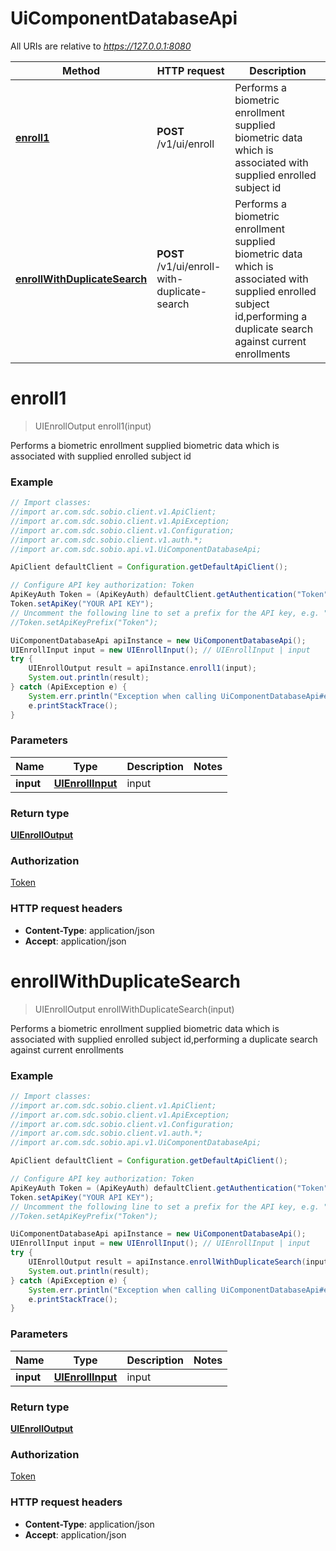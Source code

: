 # UiComponentDatabaseApi

All URIs are relative to *https://127.0.0.1:8080*

Method | HTTP request | Description
------------- | ------------- | -------------
[**enroll1**](UiComponentDatabaseApi.md#enroll1) | **POST** /v1/ui/enroll | Performs a biometric enrollment supplied biometric data which is associated with supplied enrolled subject id
[**enrollWithDuplicateSearch**](UiComponentDatabaseApi.md#enrollWithDuplicateSearch) | **POST** /v1/ui/enroll-with-duplicate-search | Performs a biometric enrollment supplied biometric data which is associated with supplied enrolled subject id,performing a duplicate search against current enrollments


<a name="enroll1"></a>
# **enroll1**
> UIEnrollOutput enroll1(input)

Performs a biometric enrollment supplied biometric data which is associated with supplied enrolled subject id

### Example
```java
// Import classes:
//import ar.com.sdc.sobio.client.v1.ApiClient;
//import ar.com.sdc.sobio.client.v1.ApiException;
//import ar.com.sdc.sobio.client.v1.Configuration;
//import ar.com.sdc.sobio.client.v1.auth.*;
//import ar.com.sdc.sobio.api.v1.UiComponentDatabaseApi;

ApiClient defaultClient = Configuration.getDefaultApiClient();

// Configure API key authorization: Token
ApiKeyAuth Token = (ApiKeyAuth) defaultClient.getAuthentication("Token");
Token.setApiKey("YOUR API KEY");
// Uncomment the following line to set a prefix for the API key, e.g. "Token" (defaults to null)
//Token.setApiKeyPrefix("Token");

UiComponentDatabaseApi apiInstance = new UiComponentDatabaseApi();
UIEnrollInput input = new UIEnrollInput(); // UIEnrollInput | input
try {
    UIEnrollOutput result = apiInstance.enroll1(input);
    System.out.println(result);
} catch (ApiException e) {
    System.err.println("Exception when calling UiComponentDatabaseApi#enroll1");
    e.printStackTrace();
}
```

### Parameters

Name | Type | Description  | Notes
------------- | ------------- | ------------- | -------------
 **input** | [**UIEnrollInput**](UIEnrollInput.md)| input |

### Return type

[**UIEnrollOutput**](UIEnrollOutput.md)

### Authorization

[Token](../README.md#Token)

### HTTP request headers

 - **Content-Type**: application/json
 - **Accept**: application/json

<a name="enrollWithDuplicateSearch"></a>
# **enrollWithDuplicateSearch**
> UIEnrollOutput enrollWithDuplicateSearch(input)

Performs a biometric enrollment supplied biometric data which is associated with supplied enrolled subject id,performing a duplicate search against current enrollments

### Example
```java
// Import classes:
//import ar.com.sdc.sobio.client.v1.ApiClient;
//import ar.com.sdc.sobio.client.v1.ApiException;
//import ar.com.sdc.sobio.client.v1.Configuration;
//import ar.com.sdc.sobio.client.v1.auth.*;
//import ar.com.sdc.sobio.api.v1.UiComponentDatabaseApi;

ApiClient defaultClient = Configuration.getDefaultApiClient();

// Configure API key authorization: Token
ApiKeyAuth Token = (ApiKeyAuth) defaultClient.getAuthentication("Token");
Token.setApiKey("YOUR API KEY");
// Uncomment the following line to set a prefix for the API key, e.g. "Token" (defaults to null)
//Token.setApiKeyPrefix("Token");

UiComponentDatabaseApi apiInstance = new UiComponentDatabaseApi();
UIEnrollInput input = new UIEnrollInput(); // UIEnrollInput | input
try {
    UIEnrollOutput result = apiInstance.enrollWithDuplicateSearch(input);
    System.out.println(result);
} catch (ApiException e) {
    System.err.println("Exception when calling UiComponentDatabaseApi#enrollWithDuplicateSearch");
    e.printStackTrace();
}
```

### Parameters

Name | Type | Description  | Notes
------------- | ------------- | ------------- | -------------
 **input** | [**UIEnrollInput**](UIEnrollInput.md)| input |

### Return type

[**UIEnrollOutput**](UIEnrollOutput.md)

### Authorization

[Token](../README.md#Token)

### HTTP request headers

 - **Content-Type**: application/json
 - **Accept**: application/json


